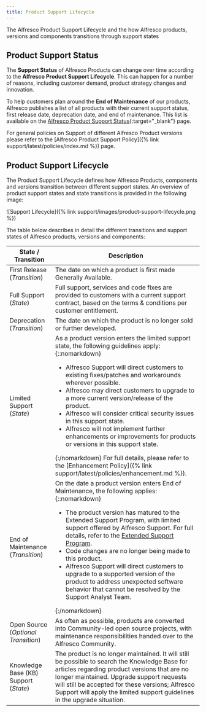 ```yaml
---
title: Product Support Lifecycle
---
```


The Alfresco Product Support Lifecycle and the how Alfresco products, versions and components transitions through support states

## Product Support Status

The **Support Status** of Alfresco Products can change over time according to the **Alfresco Product Support Lifecycle**. This can happen for a number of reasons, including customer demand, product strategy changes and innovation.

To help customers plan around the **End of Maintenance** of our products, Alfresco publishes a list of all products with their current support status, first release date, deprecation date, and end of maintenance. This list is available on the [Alfresco Product Support Status](https://www.alfresco.com/services/subscription/technical-support/product-support-status){:target="_blank"} page.

For general policies on Support of different Alfresco Product versions please refer to the [Alfresco Product Support Policy]({% link support/latest/policies/index.md %}) page.

## Product Support Lifecycle

 The Product Support Lifecycle defines how Alfresco Products, components and versions transition between different support states. An overview of product support states and state transitions is provided in the following image:

![Support Lifecycle]({% link support/images/product-support-lifecycle.png %})

The table below describes in detail the different transitions and support states of Alfresco products, versions and components:

|State / Transition|Description|
|------------------|-----------|
|First Release (*Transition*)|The date on which a product is first made Generally Available.|
|Full Support (*State*)|Full support, services and code fixes are provided to customers with a current support contract, based on the terms & conditions per customer entitlement.|
|Deprecation (*Transition*)|The date on which the product is no longer sold or further developed.|
|Limited Support (*State*)|As a product version enters the limited support state, the following guidelines apply:{::nomarkdown}<ul><li>Alfresco Support will direct customers to existing fixes/patches and workarounds wherever possible. </li><li>Alfresco may direct customers to upgrade to a more current version/release of the product.</li><li>Alfresco will consider critical security issues in this support state.</li><li>Alfresco will not implement further enhancements or improvements for products or versions in this support state.</li></ul>{:/nomarkdown} For full details, please refer to the [Enhancement Policy]({% link support/latest/policies/enhancement.md %}).|
|End of Maintenance (*Transition*)|On the date a product version enters End of Maintenance, the following applies:{::nomarkdown}<ul><li>The product version has matured to the Extended Support Program, with limited support offered by Alfresco Support. For full details, refer to the <a href="https://community.hyland.com/customer-portal/wiki/hyland-support/software-maintenance-extended-support-program" target="_blank">Extended Support Program</a>.</li><li>Code changes are no longer being made to this product.</li><li>Alfresco Support will direct customers to upgrade to a supported version of the product to address unexpected software behavior that cannot be resolved by the Support Analyst Team.</li></ul>{:/nomarkdown}|
|Open Source (*Optional Transition*)|As often as possible, products are converted into Community-led open source projects, with maintenance responsibilities handed over to the Alfresco Community.|
|Knowledge Base (KB) Support (*State*)|The product is no longer maintained. It will still be possible to search the Knowledge Base for articles regarding product versions that are no longer maintained. Upgrade support requests will still be accepted for these versions; Alfresco Support will apply the limited support guidelines in the upgrade situation.|
